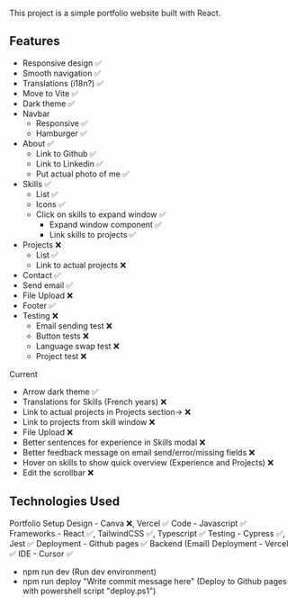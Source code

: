 This project is a simple portfolio website built with React.

## Features

- Responsive design ✅
- Smooth navigation ✅
- Translations (i18n?) ✅
- Move to Vite ✅
- Dark theme ✅
- Navbar
  - Responsive ✅
  - Hamburger ✅
- About ✅
  - Link to Github ✅
  - Link to Linkedin ✅
  - Put actual photo of me ✅
- Skills ✅
  - List ✅
  - Icons ✅
  - Click on skills to expand window ✅
    - Expand window component ✅
    - Link skills to projects ✅
- Projects ❌
  - List ✅
  - Link to actual projects ❌
- Contact ✅
 - Send email ✅
 - File Upload ❌
- Footer ✅
- Testing ❌
  - Email sending test ❌
  - Button tests ❌
  - Language swap test ❌
  - Project test ❌

Current
  - Arrow dark theme ✅
  - Translations for Skills (French years) ❌
  - Link to actual projects in Projects section-> ❌
  - Link to projects from skill window ❌
  - File Upload ❌
  - Better sentences for experience in Skills modal ❌
  - Better feedback message on email send/error/missing fields ❌
  - Hover on skills to show quick overview (Experience and Projects) ❌
  - Edit the scrollbar ❌
## Technologies Used

Portfolio Setup
Design - Canva ❌, Vercel ✅
Code - Javascript ✅
Frameworks - React ✅, TailwindCSS ✅, Typescript ✅
Testing - Cypress ✅, Jest ✅
Deployment - Github pages ✅ 
Backend (Email) Deployment - Vercel ✅
IDE - Cursor ✅

- npm run dev (Run dev environment)
- npm run deploy "Write commit message here" (Deploy to Github pages with powershell script "deploy.ps1")
